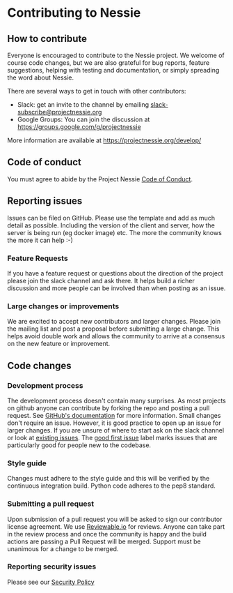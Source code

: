 # Contributing to Nessie
## How to contribute
Everyone is encouraged to contribute to the Nessie project. We welcome of course code changes,
but we are also grateful for bug reports, feature suggestions, helping with testing and
documentation, or simply spreading the word about Nessie.

There are several ways to get in touch with other contributors:
 * Slack: get an invite to the channel by emailing slack-subscribe@projectnessie.org
 * Google Groups: You can join the discussion at https://groups.google.com/g/projectnessie

More information are available at https://projectnessie.org/develop/

## Code of conduct
You must agree to abide by the Project Nessie [Code of Conduct](CODE_OF_CONDUCT.md).

## Reporting issues
Issues can be filed on GitHub. Please use the template and add as much detail as possible. Including the
version of the client and server, how the server is being run (eg docker image) etc. The more the community
knows the more it can help :-)

### Feature Requests

If you have a feature request or questions about the direction of the project please join the slack channel
and ask there. It helps build a richer discussion and more people can be involved than when posting as an issue.

### Large changes or improvements

We are excited to accept new contributors and larger changes. Please join the mailing list and post a proposal
before submitting a large change. This helps avoid double work and allows the community to arrive at a consensus
on the new feature or improvement.

## Code changes

### Development process

The development process doesn't contain many surprises. As most projects on github anyone can contribute by
forking the repo and posting a pull request. See
[GitHub's documentation](https://docs.github.com/en/github/collaborating-with-issues-and-pull-requests/creating-a-pull-request-from-a-fork)
for more information. Small changes don't require an issue. However, it is good practice to open up an issue for
larger changes. If you are unsure of where to start ask on the slack channel or look at [existing issues](https://github.com/projectnessie/nessie/issues).
The [good first issue](https://github.com/projectnessie/nessie/issues?q=is%3Aissue+is%3Aopen+label%3A%22good+first+issue%22) label marks issues that are particularly good for people new to the codebase.

### Style guide

Changes must adhere to the style guide and this will be verified by the continuous integration build.
Python code adheres to the pep8 standard.

### Submitting a pull request

Upon submission of a pull request you will be asked to sign our contributor license agreement. We use [Reviewable.io](https://reviewable.io/) for reviews.
Anyone can take part in the review process and once the community is happy and the build actions are passing a Pull Request will be merged. Support
must be unanimous for a change to be merged.

### Reporting security issues

Please see our [Security Policy](SECURITY.md)
